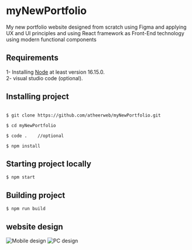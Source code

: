 # myNewPortfolio

My new portfolio website designed from scratch using Figma and applying UX and UI principles and using React framework as Front-End technology using modern functional components

## Requirements

1- Installing [Node](https://nodejs.org/en/) at least version 16.15.0.  
2- visual studio code (optional).

## Installing project

```

$ git clone https://github.com/atheerweb/myNewPortfolio.git

$ cd myNewPortfolio

$ code .    //optional

$ npm install

```

## Starting project locally

```
$ npm start

```

## Building project

```
$ npm run build

```

## website design

![Mobile design](images/Mobiledesign.png)
![PC design](images/pcversion.png)
